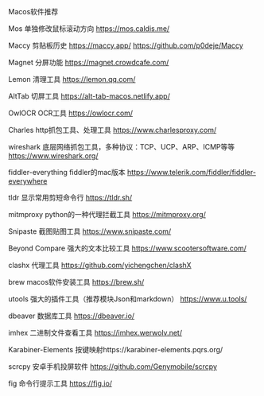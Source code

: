 Macos软件推荐

Mos 单独修改鼠标滚动方向  https://mos.caldis.me/

Maccy 剪贴板历史 https://maccy.app/ https://github.com/p0deje/Maccy

Magnet 分屏功能 https://magnet.crowdcafe.com/

Lemon 清理工具 https://lemon.qq.com/

AltTab 切屏工具 https://alt-tab-macos.netlify.app/

OwlOCR OCR工具 https://owlocr.com/

Charles http抓包工具、处理工具 https://www.charlesproxy.com/

wireshark 底层网络抓包工具，多种协议：TCP、UCP、ARP、ICMP等等 https://www.wireshark.org/

fiddler-everything  fiddler的mac版本 https://www.telerik.com/fiddler/fiddler-everywhere

tldr 显示常用剪短命令行 https://tldr.sh/

mitmproxy python的一种代理拦截工具 https://mitmproxy.org/

Snipaste 截图贴图工具 https://www.snipaste.com/

Beyond Compare 强大的文本比较工具 https://www.scootersoftware.com/

clashx 代理工具 https://github.com/yichengchen/clashX

brew macos软件安装工具 https://brew.sh/

utools 强大的插件工具（推荐模块Json和markdown） https://www.u.tools/

dbeaver 数据库工具 https://dbeaver.io/

imhex 二进制文件查看工具 https://imhex.werwolv.net/

Karabiner-Elements 按键映射https://karabiner-elements.pqrs.org/

scrcpy 安卓手机投屏软件 https://github.com/Genymobile/scrcpy

fig 命令行提示工具  https://fig.io/